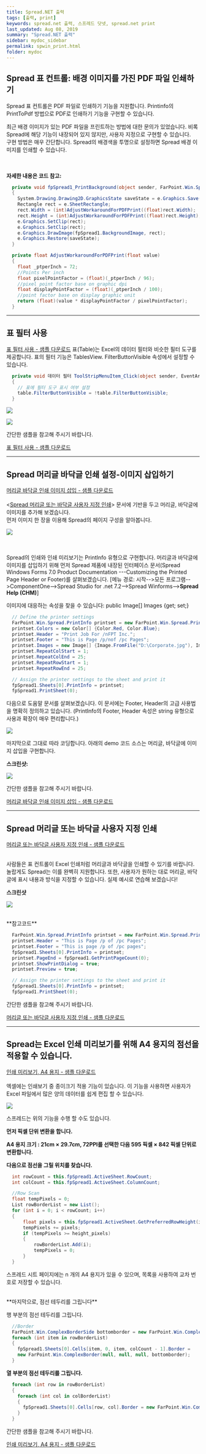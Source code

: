 ```yaml
---
title: Spread.NET 출력
tags: [출력, print]
keywords: spread.net 출력, 스프레드 닷넷, spread.net print
last_updated: Aug 08, 2019
summary: "Spread.NET 출력"
sidebar: mydoc_sidebar
permalink: spwin_print.html
folder: mydoc
---
```


## Spread 표 컨트롤: 배경 이미지를 가진 PDF 파일 인쇄하기

Spread 표 컨트롤은 PDF 파일로 인쇄하기 기능을 지원합니다. Printinfo의 PrintToPdf 방법으로 PDF로 인쇄하기 기능을 구현할 수 있습니다.

최근 배경 이미지가 있는 PDF 파일을 프린트하는 방법에 대한 문의가 있었습니다. 비록 Spread에 해당 기능이 내장되어 있지 않지만, 사용자 지정으로 구현할 수 있습니다.  
구현 방법은 매우 간단합니다. Spread의 배경색을 투명으로 설정하면 Spread 배경 이미지를 인쇄할 수 있습니다.

<br /><br />
**자세한 내용은 코드 참고:**

```csharp
  private void fpSpread1_PrintBackground(object sender, FarPoint.Win.Spread.PrintBackgroundEventArgs e)
  {
    System.Drawing.Drawing2D.GraphicsState saveState = e.Graphics.Save();
    Rectangle rect = e.SheetRectangle;
    rect.Width = (int)AdjustWorkaroundForPDFPrint((float)rect.Width);
    rect.Height = (int)AdjustWorkaroundForPDFPrint((float)rect.Height);
    e.Graphics.SetClip(rect);
    e.Graphics.SetClip(rect);
    e.Graphics.DrawImage(fpSpread1.BackgroundImage, rect);
    e.Graphics.Restore(saveState);
  }

  private float AdjustWorkaroundForPDFPrint(float value)
  {
    float _ptperInch = 72;
    //Points Per inch
    float pixelPointFactor = (float)(_ptperInch / 96);
    //pixel point factor base on graphic dpi
    float displayPointFactor = (float)(_ptperInch / 100);
    //point factor base on display graphic unit
    return (float)(value * displayPointFactor / pixelPointFactor);
  }
```

---

## 표 필터 사용

[표 필터 사용 - 샘플 다운로드](https://www.grapecity.co.kr/files/SpreadNET/Samples/WinformsSample/PrintToPDFWithBackGroundImage_CS.zip)
표(Table)는 Excel의 데이터 필터와 비슷한 필터 도구를 제공합니다. 표의 필터 기능은 TablesView. FilterButtonVisible 속성에서 설정할 수 있습니다.

```csharp
  private void 데이터 필터 ToolStripMenuItem_Click(object sender, EventArgs e)
  {
    // 표에 필터 도구 표시 여부 설정
    table.FilterButtonVisible = !table.FilterButtonVisible;
  }
```

![](https://www.grapecity.co.kr/images/training/spread/tc_winforms6-1-1.png)

![](https://www.grapecity.co.kr/images/training/spread/tc_winforms6-1-2.png)

간단한 샘플을 참고해 주시기 바랍니다.

[표 필터 사용 - 샘플 다운로드](https://www.grapecity.co.kr/files/SpreadNET/Samples/WinformsSample/PrintToPDFWithBackGroundImage_CS.zip)

---

## Spread 머리글 바닥글 인쇄 설정-이미지 삽입하기

[머리글 바닥글 인쇄 이미지 삽입 - 샘플 다운로드](http://www.grapecity.co.kr/files/SpreadNET/Samples/WinformsSample/PrintHeaderFooterDemo.zip)
<br /><br />
<[Spread 머리글 또는 바닥글 사용자 지정 인쇄](#spread-머리글-또는-바닥글-사용자-지정-인쇄)> 문서에 기반을 두고 머리글, 바닥글에 이미지를 추가해 보겠습니다.  
먼저 이미지 한 장을 이용해 Spread의 페이지 구성을 알아봅니다.

![](https://www.grapecity.co.kr/images/training/spread/tc_winforms6-2-1.png)

<br /><br />
Spread의 인쇄와 인쇄 미리보기는 PrintInfo 유형으로 구현합니다.
머리글과 바닥글에 이미지를 삽입하기 위해 먼저 Spread 제품에 내장된 인터페이스 문서(Spread Windows Forms 7.0 Product Documentation ---Customizing the Printed Page Header or Footer)를 살펴보겠습니다.
[메뉴 경로: 시작-->모든 프로그램-->ComponentOne—>Spread Studio for .net 7.2—>Spread Winforms-->**Spread Help (CHM)**]

이미지에 대응하는 속성을 찾을 수 있습니다: public Image[] Images {get; set;}

```csharp
  // Define the printer settings
  FarPoint.Win.Spread.PrintInfo printset = new FarPoint.Win.Spread.PrintInfo();
  printset.Colors = new Color[] {Color.Red, Color.Blue};
  printset.Header = "Print Job For /nFPT Inc.";
  printset.Footer = "This is Page /p/nof /pc Pages";
  printset.Images = new Image[] {Image.FromFile("D:\Corporate.jpg"), Image.FromFile("D:\Building.jpg")};
  printset.RepeatColStart = 1;
  printset.RepeatColEnd = 25;
  printset.RepeatRowStart = 1;
  printset.RepeatRowEnd = 25;

  // Assign the printer settings to the sheet and print it
  fpSpread1.Sheets[0].PrintInfo = printset;
  fpSpread1.PrintSheet(0);
```

다음으로 <Customizing the Printed Page Header or Footer> 도움말 문서를 살펴보겠습니다.
이 문서에는 Footer, Header의 고급 사용법을 명확히 정의하고 있습니다. (PrintInfo의 Footer, Header 속성은 string 유형으로 사용과 확장이 매우 편리합니다.)

![](https://www.grapecity.co.kr/images/training/spread/tc_winforms6-2-2.png)

마지막으로 그대로 따라 코딩합니다. 아래의 demo 코드 소스는 머리글, 바닥글에 이미지 삽입을 구현합니다.

**스크린샷:**

![](https://www.grapecity.co.kr/images/training/spread/tc_winforms6-2-3.png)

간단한 샘플을 참고해 주시기 바랍니다.

[머리글 바닥글 인쇄 이미지 삽입 - 샘플 다운로드](http://www.grapecity.co.kr/files/SpreadNET/Samples/WinformsSample/PrintHeaderFooterDemo.zip)

---

## Spread 머리글 또는 바닥글 사용자 지정 인쇄

[머리글 또는 바닥글 사용자 지정 인쇄 - 샘플 다운로드](https://www.grapecity.co.kr/files/SpreadNET/Samples/WinformsSample/pagenumber_frozenrow.zip)
<br /><br />

사람들은 표 컨트롤이 Excel 인쇄처럼 머리글과 바닥글을 인쇄할 수 있기를 바랍니다. 놀랍게도 Spread는 이를 완벽히 지원합니다. 또한, 사용자가 원하는 대로 머리글, 바닥글에 표시 내용과 방식을 지정할 수 있습니다. 실제 예시로 연습해 보겠습니다!

**스크린샷**

![](https://www.grapecity.co.kr/images/training/spread/tc_winforms6-3-1.png)

<br />
**참고코드**

```csharp
  FarPoint.Win.Spread.PrintInfo printset = new FarPoint.Win.Spread.PrintInfo();
  printset.Header = "This is Page /p of /pc Pages";
  printset.Footer = "This is page /p of /pc pages";
  fpSpread1.Sheets[0].PrintInfo = printset;
  printset.PageEnd = fpSpread1.GetPrintPageCount(0);
  printset.ShowPrintDialog = true;
  printset.Preview = true;

  // Assign the printer settings to the sheet and print it
  fpSpread1.Sheets[0].PrintInfo = printset;
  fpSpread1.PrintSheet(0);
```

간단한 샘플을 참고해 주시기 바랍니다.

[머리글 또는 바닥글 사용자 지정 인쇄 - 샘플 다운로드](https://www.grapecity.co.kr/files/SpreadNET/Samples/WinformsSample/pagenumber_frozenrow.zip)

---

## Spread는 Excel 인쇄 미리보기를 위해 A4 용지의 점선을 적용할 수 있습니다.

[인쇄 미리보기, A4 용지 - 샘플 다운로드](https://www.grapecity.co.kr/files/SpreadNET/Samples/WinformsSample/Spread_WF_PrintPreview.zip)
<br /><br />
엑셀에는 인쇄보기 중 종이크기 적용 기능이 있습니다. 이 기능을 사용하면 사용자가 Excel 파일에서 많은 양의 데이터를 쉽게 편집 할 수 있습니다.

![](https://www.grapecity.co.kr/images/training/spread/tc_winforms6-4-1.gif)

스프레드는 위의 기능을 수행 할 수도 있습니다.

**먼저 픽셀 단위 변환을 합니다.**

**A4 용지 크기 : 21cm × 29.7cm, 72PPI를 선택한 다음 595 픽셀 × 842 픽셀 단위로 변환합니다.**

**다음으로 점선을 그릴 위치를 찾습니다.**

```csharp
  int rowCount = this.fpSpread1.ActiveSheet.RowCount;
  int colCount = this.fpSpread1.ActiveSheet.ColumnCount;

  //Row Scan
  float tempPixels = 0;
  List rowBorderList = new List();
  for (int i = 0; i < rowCount; i++)
  {
      float pixels = this.fpSpread1.ActiveSheet.GetPreferredRowHeight(i);
      tempPixels += pixels;
      if (tempPixels >= height_pixels)
      {
          rowBorderList.Add(i);
          tempPixels = 0;
      }
  }
```

스프레드 시트 페이지에는 n 개의 A4 용지가 있을 수 있으며, 목록을 사용하여 교차 번호로 저장할 수 있습니다.

<br/>
**마지막으로, 점선 테두리를 그립니다**

행 부분의 점선 테두리를 그립니다.

```csharp
  //Border
  FarPoint.Win.ComplexBorderSide bottomborder = new FarPoint.Win.ComplexBorderSide(Color.Black, 1, DashStyle.Dash);
  foreach (int item in rowBorderList)
  {
    fpSpread1.Sheets[0].Cells[item, 0, item, colCount - 1].Border =
    new FarPoint.Win.ComplexBorder(null, null, null, bottomborder);
  }
```

**열 부분의 점선 테두리를 그립니다.**

```csharp
  foreach (int row in rowBorderList)
  {
    foreach (int col in colBorderList)
    {
      fpSpread1.Sheets[0].Cells[row, col].Border = new FarPoint.Win.ComplexBorder(null, null, bottomborder, bottomborder);
    }
  }
```

간단한 샘플을 참고해 주시기 바랍니다.

[인쇄 미리보기, A4 용지 - 샘플 다운로드](https://www.grapecity.co.kr/files/SpreadNET/Samples/WinformsSample/Spread_WF_PrintPreview.zip)
